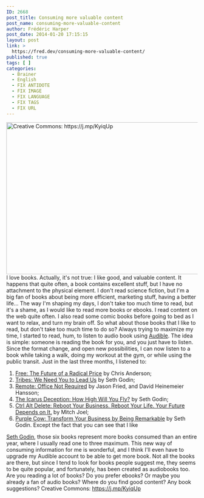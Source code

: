 ```yaml
---
ID: 2668
post_title: Consuming more valuable content
post_name: consuming-more-valuable-content
author: Frédéric Harper
post_date: 2014-01-20 17:15:15
layout: post
link: >
  https://fred.dev/consuming-more-valuable-content/
published: true
tags: [ ]
categories:
  - Brainer
  - English
  - FIX ANTIDOTE
  - FIX IMAGE
  - FIX LANGUAGE
  - FIX TAGS
  - FIX URL
---
```

<img src="http://fred.dev/wp-content/uploads/2014/01/listen.jpg" alt="Creative Commons: https://j.mp/KyiqUp" width="600" height="400" /> I love books. Actually, it's not true: I like good, and valuable content. It happens that quite often, a book contains excellent stuff, but I have no attachment to the physical element. I don't read science fiction, but I'm a big fan of books about being more efficient, marketing stuff, having a better life... The way I'm shaping my days, I don't take too much time to read, but it's a shame, as I would like to read more books or ebooks. I read content on the web quite often. I also read some comic books before going to bed as I want to relax, and turn my brain off. So what about those books that I like to read, but don't take too much time to do so? Always trying to maximize my time, I started to read, hum, to listen to audio book using [Audible][1]. The idea is simple: someone is reading the book for you, and you just have to listen. Since the format change, and open new possibilities, I can now listen to a book while taking a walk, doing my workout at the gym, or while using the public transit. Just in the last three months, I listened to: 
1.  [Free: The Future of a Radical Price][2] by Chris Anderson;
2.  [Tribes: We Need You to Lead Us][3] by Seth Godin;
3.  [Remote: Office Not Required][4] by Jason Fried, and David Heinemeier Hansson;
4.  [The Icarus Deception: How High Will You Fly?][5] by Seth Godin;
5.  [Ctrl Alt Delete: Reboot Your Business. Reboot Your Life. Your Future Depends on It.][6] by Mitch Joel;
6.  [Purple Cow: Transform Your Business by Being Remarkable][7] by Seth Godin. Except the fact that you can see that I like 

[Seth Godin][8], those six books represent more books consumed than an entire year, where I usually read one to three maximum. This new way of consuming information for me is wonderful, and I think I'll even have to upgrade my Audible account to be able to get more book. Not all the books are there, but since I tend to look for books people suggest me, they seems to be quite popular, and fortunately, has been created as audiobooks too. Are you reading a lot of books? Do you prefer ebooks? Or maybe you already a fan of audio books? Where do you find good content? Any book suggestions? Creative Commons: https://j.mp/KyiqUp

 [1]: https://www.audible.com/ "Audible website"
 [2]: https://www.amazon.ca/gp/product/1401322905/ "Amazon link for the book Free: The Future of a Radical Price"
 [3]: https://www.amazon.ca/gp/product/1591842336/ "Amazon link for the book Tribes: We Need You to Lead Us"
 [4]: https://www.amazon.ca/gp/product/0804137501/ "Amazon link for the book Remote: Office Not Required"
 [5]: https://www.amazon.ca/gp/product/1591846072/ "Amazon link for the book The Icarus Deception: How High Will You Fly?"
 [6]: https://www.amazon.ca/gp/product/1455523305 "Amazon link for the book Ctrl Alt Delete: Reboot Your Business. Reboot Your Life. Your Future Depends on It."
 [7]: https://www.amazon.ca/gp/product/1591843170/ "Amazon link for the book Purple Cow: Transform Your Business by Being Remarkable"
 [8]: https://sethgodin.typepad.com/ "Seth Godin's blog"